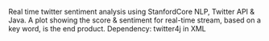 
Real time twitter sentiment analysis using StanfordCore NLP, Twitter API & Java. A plot showing the score & sentiment for real-time stream, based on a key word, is the end product.
Dependency: twitter4j in XML
